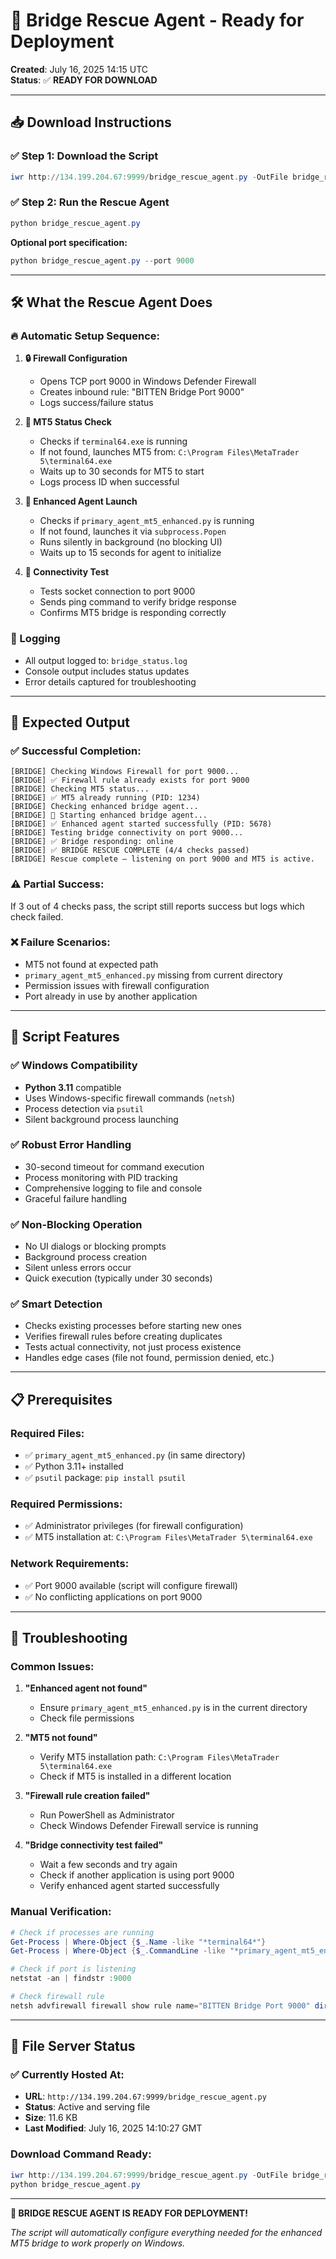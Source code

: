 # 🚨 Bridge Rescue Agent - Ready for Deployment

**Created**: July 16, 2025 14:15 UTC  
**Status**: ✅ **READY FOR DOWNLOAD**

---

## 📥 **Download Instructions**

### **✅ Step 1: Download the Script**
```powershell
iwr http://134.199.204.67:9999/bridge_rescue_agent.py -OutFile bridge_rescue_agent.py
```

### **✅ Step 2: Run the Rescue Agent**
```powershell
python bridge_rescue_agent.py
```

**Optional port specification:**
```powershell
python bridge_rescue_agent.py --port 9000
```

---

## 🛠️ **What the Rescue Agent Does**

### **🔥 Automatic Setup Sequence:**

1. **🔒 Firewall Configuration**
   - Opens TCP port 9000 in Windows Defender Firewall
   - Creates inbound rule: "BITTEN Bridge Port 9000"
   - Logs success/failure status

2. **🎯 MT5 Status Check**
   - Checks if `terminal64.exe` is running
   - If not found, launches MT5 from: `C:\Program Files\MetaTrader 5\terminal64.exe`
   - Waits up to 30 seconds for MT5 to start
   - Logs process ID when successful

3. **🚀 Enhanced Agent Launch**
   - Checks if `primary_agent_mt5_enhanced.py` is running
   - If not found, launches it via `subprocess.Popen`
   - Runs silently in background (no blocking UI)
   - Waits up to 15 seconds for agent to initialize

4. **🧪 Connectivity Test**
   - Tests socket connection to port 9000
   - Sends ping command to verify bridge response
   - Confirms MT5 bridge is responding correctly

### **📝 Logging**
- All output logged to: `bridge_status.log`
- Console output includes status updates
- Error details captured for troubleshooting

---

## 🎯 **Expected Output**

### **✅ Successful Completion:**
```
[BRIDGE] Checking Windows Firewall for port 9000...
[BRIDGE] ✅ Firewall rule already exists for port 9000
[BRIDGE] Checking MT5 status...
[BRIDGE] ✅ MT5 already running (PID: 1234)
[BRIDGE] Checking enhanced bridge agent...
[BRIDGE] 🚀 Starting enhanced bridge agent...
[BRIDGE] ✅ Enhanced agent started successfully (PID: 5678)
[BRIDGE] Testing bridge connectivity on port 9000...
[BRIDGE] ✅ Bridge responding: online
[BRIDGE] ✅ BRIDGE RESCUE COMPLETE (4/4 checks passed)
[BRIDGE] Rescue complete — listening on port 9000 and MT5 is active.
```

### **⚠️ Partial Success:**
If 3 out of 4 checks pass, the script still reports success but logs which check failed.

### **❌ Failure Scenarios:**
- MT5 not found at expected path
- `primary_agent_mt5_enhanced.py` missing from current directory
- Permission issues with firewall configuration
- Port already in use by another application

---

## 🔧 **Script Features**

### **✅ Windows Compatibility**
- **Python 3.11** compatible
- Uses Windows-specific firewall commands (`netsh`)
- Process detection via `psutil`
- Silent background process launching

### **✅ Robust Error Handling**
- 30-second timeout for command execution
- Process monitoring with PID tracking
- Comprehensive logging to file and console
- Graceful failure handling

### **✅ Non-Blocking Operation**
- No UI dialogs or blocking prompts
- Background process creation
- Silent unless errors occur
- Quick execution (typically under 30 seconds)

### **✅ Smart Detection**
- Checks existing processes before starting new ones
- Verifies firewall rules before creating duplicates
- Tests actual connectivity, not just process existence
- Handles edge cases (file not found, permission denied, etc.)

---

## 📋 **Prerequisites**

### **Required Files:**
- ✅ `primary_agent_mt5_enhanced.py` (in same directory)
- ✅ Python 3.11+ installed
- ✅ `psutil` package: `pip install psutil`

### **Required Permissions:**
- ✅ Administrator privileges (for firewall configuration)
- ✅ MT5 installation at: `C:\Program Files\MetaTrader 5\terminal64.exe`

### **Network Requirements:**
- ✅ Port 9000 available (script will configure firewall)
- ✅ No conflicting applications on port 9000

---

## 🚨 **Troubleshooting**

### **Common Issues:**

1. **"Enhanced agent not found"**
   - Ensure `primary_agent_mt5_enhanced.py` is in the current directory
   - Check file permissions

2. **"MT5 not found"**
   - Verify MT5 installation path: `C:\Program Files\MetaTrader 5\terminal64.exe`
   - Check if MT5 is installed in a different location

3. **"Firewall rule creation failed"**
   - Run PowerShell as Administrator
   - Check Windows Defender Firewall service is running

4. **"Bridge connectivity test failed"**
   - Wait a few seconds and try again
   - Check if another application is using port 9000
   - Verify enhanced agent started successfully

### **Manual Verification:**
```powershell
# Check if processes are running
Get-Process | Where-Object {$_.Name -like "*terminal64*"}
Get-Process | Where-Object {$_.CommandLine -like "*primary_agent_mt5_enhanced*"}

# Check if port is listening
netstat -an | findstr :9000

# Check firewall rule
netsh advfirewall firewall show rule name="BITTEN Bridge Port 9000" dir=in
```

---

## 🎯 **File Server Status**

### **✅ Currently Hosted At:**
- **URL**: `http://134.199.204.67:9999/bridge_rescue_agent.py`
- **Status**: Active and serving file
- **Size**: 11.6 KB
- **Last Modified**: July 16, 2025 14:10:27 GMT

### **Download Command Ready:**
```powershell
iwr http://134.199.204.67:9999/bridge_rescue_agent.py -OutFile bridge_rescue_agent.py
python bridge_rescue_agent.py
```

---

**🚀 BRIDGE RESCUE AGENT IS READY FOR DEPLOYMENT!**

*The script will automatically configure everything needed for the enhanced MT5 bridge to work properly on Windows.*